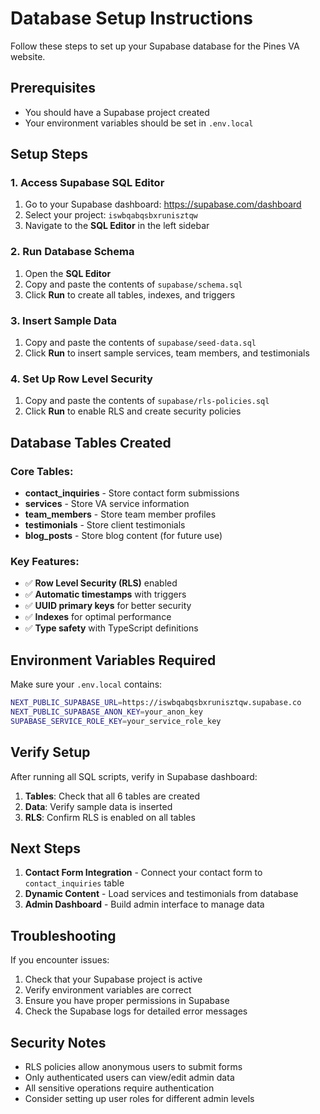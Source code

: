 # Database Setup Instructions

Follow these steps to set up your Supabase database for the Pines VA website.

## Prerequisites
- You should have a Supabase project created
- Your environment variables should be set in `.env.local`

## Setup Steps

### 1. Access Supabase SQL Editor
1. Go to your Supabase dashboard: https://supabase.com/dashboard
2. Select your project: `iswbqabqsbxrunisztqw`
3. Navigate to the **SQL Editor** in the left sidebar

### 2. Run Database Schema
1. Open the **SQL Editor**
2. Copy and paste the contents of `supabase/schema.sql`
3. Click **Run** to create all tables, indexes, and triggers

### 3. Insert Sample Data
1. Copy and paste the contents of `supabase/seed-data.sql`
2. Click **Run** to insert sample services, team members, and testimonials

### 4. Set Up Row Level Security
1. Copy and paste the contents of `supabase/rls-policies.sql`
2. Click **Run** to enable RLS and create security policies

## Database Tables Created

### Core Tables:
- **contact_inquiries** - Store contact form submissions
- **services** - Store VA service information
- **team_members** - Store team member profiles
- **testimonials** - Store client testimonials
- **blog_posts** - Store blog content (for future use)

### Key Features:
- ✅ **Row Level Security (RLS)** enabled
- ✅ **Automatic timestamps** with triggers
- ✅ **UUID primary keys** for better security
- ✅ **Indexes** for optimal performance
- ✅ **Type safety** with TypeScript definitions

## Environment Variables Required

Make sure your `.env.local` contains:
```bash
NEXT_PUBLIC_SUPABASE_URL=https://iswbqabqsbxrunisztqw.supabase.co
NEXT_PUBLIC_SUPABASE_ANON_KEY=your_anon_key
SUPABASE_SERVICE_ROLE_KEY=your_service_role_key
```

## Verify Setup

After running all SQL scripts, verify in Supabase dashboard:

1. **Tables**: Check that all 6 tables are created
2. **Data**: Verify sample data is inserted
3. **RLS**: Confirm RLS is enabled on all tables

## Next Steps

1. **Contact Form Integration** - Connect your contact form to `contact_inquiries` table
2. **Dynamic Content** - Load services and testimonials from database
3. **Admin Dashboard** - Build admin interface to manage data

## Troubleshooting

If you encounter issues:
1. Check that your Supabase project is active
2. Verify environment variables are correct
3. Ensure you have proper permissions in Supabase
4. Check the Supabase logs for detailed error messages

## Security Notes

- RLS policies allow anonymous users to submit forms
- Only authenticated users can view/edit admin data
- All sensitive operations require authentication
- Consider setting up user roles for different admin levels